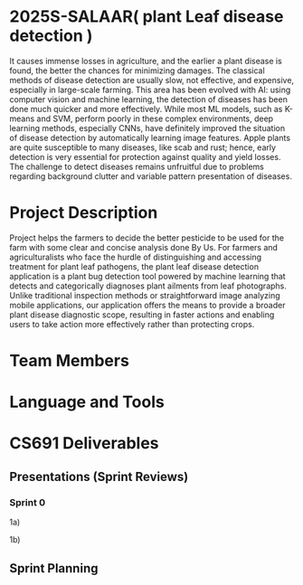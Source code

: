 # 2025S-SALAAR( plant Leaf disease detection )
It causes immense losses in agriculture, and the earlier a plant disease is found, the better the chances for minimizing damages. 
The classical methods of disease detection are usually slow, not effective, and expensive, especially in large-scale farming.
This area has been evolved with AI: using computer vision and machine learning, the detection of diseases has been done much quicker and more effectively.
While most ML models, such as K-means and SVM, perform poorly in these complex environments, deep learning methods, especially CNNs, have definitely improved the situation of disease detection by automatically learning image features.
Apple plants are quite susceptible to many diseases, like scab and rust; hence, early detection is very essential for protection against quality and yield losses. 
The challenge to detect diseases remains unfruitful due to problems regarding background clutter and variable pattern presentation of diseases. 
# Project Description
Project helps the farmers to decide the better pesticide to be used for the farm with some clear and concise analysis done By Us​.
For farmers and agriculturalists who face the hurdle of distinguishing and accessing treatment for plant leaf pathogens, the plant leaf disease detection application is a plant bug detection tool powered by machine learning that detects and categorically diagnoses plant ailments from leaf photographs. Unlike traditional inspection methods or straightforward image analyzing mobile applications, our application offers the means to provide a broader plant disease diagnostic scope, resulting in faster actions and enabling users to take action more effectively rather than protecting crops.
# Team Members
# Language and Tools
# CS691 Deliverables
## Presentations (Sprint Reviews)
### Sprint 0
1a)

1b)

## Sprint Planning

